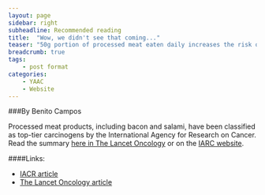 ```yaml
---
layout: page
sidebar: right
subheadline: Recommended reading
title:  "Wow, we didn't see that coming..."
teaser: "50g portion of processed meat eaten daily increases the risk of colorectal cancer by 18%"
breadcrumb: true
tags:
    - post format
categories:
    - YAAC
    - Website
---
```



###By Benito Campos   

Processed meat products, including bacon and salami, have been classified as top-tier carcinogens by the International Agency for Research on Cancer. Read the summary <a href="http://www.thelancet.com/journals/lanonc/article/PIIS1470-2045%2815%2900444-1/abstract" target="_blank">here in The Lancet Oncology</a> or on the <a href="https://www.iarc.fr/en/media-centre/pr/2015/pdfs/pr240_E.pdf" target="_blank">IARC website</a>.

####Links: 
- <a href="https://www.iarc.fr/en/media-centre/pr/2015/pdfs/pr240_E.pdf" target="_blank">IACR article
- <a href="http://www.thelancet.com/journals/lanonc/article/PIIS1470-2045%2815%2900444-1/abstract" target="_blank">The Lancet Oncology article



